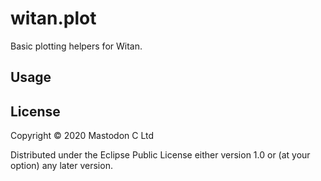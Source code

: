 # witan.plot

Basic plotting helpers for Witan.

## Usage


## License

Copyright © 2020 Mastodon C Ltd

Distributed under the Eclipse Public License either version 1.0 or (at
your option) any later version.
